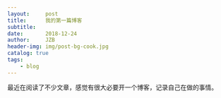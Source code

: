 ```yaml
---
layout:     post
title:      我的第一篇博客
subtitle:   
date:       2018-12-24
author:     JZB
header-img: img/post-bg-cook.jpg
catalog: true
tags:
    - blog
---
```



最近在阅读了不少文章，感觉有很大必要开一个博客，记录自己在做的事情。